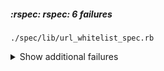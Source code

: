 ##### :rspec: rspec: 6 failures

<pre><code>./spec/lib/url_whitelist_spec.rb</code></pre>
<details><summary>Show additional failures</summary>
<pre><code>./spec/lib/url_whitelist_spec.rb</code></pre>
</details><p></p>
